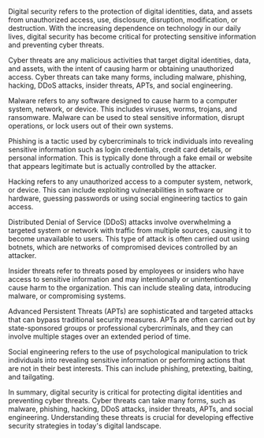 
Digital security refers to the protection of digital identities, data, and assets from unauthorized access, use, disclosure, disruption, modification, or destruction. With the increasing dependence on technology in our daily lives, digital security has become critical for protecting sensitive information and preventing cyber threats.

Cyber threats are any malicious activities that target digital identities, data, and assets, with the intent of causing harm or obtaining unauthorized access. Cyber threats can take many forms, including malware, phishing, hacking, DDoS attacks, insider threats, APTs, and social engineering.

Malware refers to any software designed to cause harm to a computer system, network, or device. This includes viruses, worms, trojans, and ransomware. Malware can be used to steal sensitive information, disrupt operations, or lock users out of their own systems.

Phishing is a tactic used by cybercriminals to trick individuals into revealing sensitive information such as login credentials, credit card details, or personal information. This is typically done through a fake email or website that appears legitimate but is actually controlled by the attacker.

Hacking refers to any unauthorized access to a computer system, network, or device. This can include exploiting vulnerabilities in software or hardware, guessing passwords or using social engineering tactics to gain access.

Distributed Denial of Service (DDoS) attacks involve overwhelming a targeted system or network with traffic from multiple sources, causing it to become unavailable to users. This type of attack is often carried out using botnets, which are networks of compromised devices controlled by an attacker.

Insider threats refer to threats posed by employees or insiders who have access to sensitive information and may intentionally or unintentionally cause harm to the organization. This can include stealing data, introducing malware, or compromising systems.

Advanced Persistent Threats (APTs) are sophisticated and targeted attacks that can bypass traditional security measures. APTs are often carried out by state-sponsored groups or professional cybercriminals, and they can involve multiple stages over an extended period of time.

Social engineering refers to the use of psychological manipulation to trick individuals into revealing sensitive information or performing actions that are not in their best interests. This can include phishing, pretexting, baiting, and tailgating.

In summary, digital security is critical for protecting digital identities and preventing cyber threats. Cyber threats can take many forms, such as malware, phishing, hacking, DDoS attacks, insider threats, APTs, and social engineering. Understanding these threats is crucial for developing effective security strategies in today's digital landscape.

